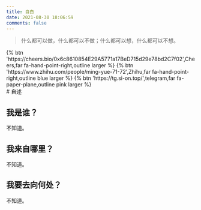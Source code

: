 ```yaml
---
title: 自白
date: 2021-08-30 18:06:59
comments: false
---
```


> 什么都可以做，什么都可以不做；什么都可以想，什么都可以不想。
<div class="btn-center">
{% btn 'https://cheers.bio/0x6c8610854E29A5771a17BeD715d29e78bd2C7f02',Cheers,far fa-hand-point-right,outline larger %}
{% btn 'https://www.zhihu.com/people/ming-yue-71-72',Zhihu,far fa-hand-point-right,outline blue larger %}
{% btn 'https://tg.si-on.top/',telegram,far fa-paper-plane,outline pink larger %}
</div>
# 自述

## 我是谁？

不知道。

## 我来自哪里？

不知道。

## 我要去向何处？

不知道。

